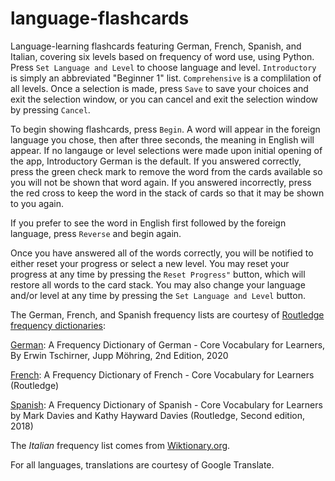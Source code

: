 # language-flashcards
Language-learning flashcards featuring German, French, Spanish, and Italian, covering six levels based on frequency of word use, using Python.  Press `Set Language and Level` to choose language and level.  `Introductory` is simply an abbreviated "Beginner 1" list.  `Comprehensive` is a complilation of all levels.  Once a selection is made, press `Save` to save your choices and exit the selection window, or you can cancel and exit the selection window by pressing `Cancel`.

To begin showing flashcards, press `Begin`.  A word will appear in the foreign language you chose, then after three seconds, the meaning in English will appear.  If no langauge or level selections were made upon initial opening of the app, Introductory German is the default.  If you answered correctly, press the green check mark to remove the word from the cards available so you will not be shown that word again.  If you answered incorrectly, press the red cross to keep the word in the stack of cards so that it may be shown to you again.

If you prefer to see the word in English first followed by the foreign language, press `Reverse` and begin again.

Once you have answered all of the words correctly, you will be notified to either reset your progress or select a new level.  You may reset your progress at any time by pressing the `Reset Progress"` button, which will restore all words to the card stack.  You may also change your language and/or level at any time by pressing the `Set Language and Level` button.

The German, French, and Spanish frequency lists are courtesy of [Routledge frequency dictionaries](https://www.routledge.com/Routledge-Frequency-Dictionaries/book-series/RFD):

  [German](https://www.routledge.com/A-Frequency-Dictionary-of-German-Core-Vocabulary-for-Learners/Tschirner-Mohring/p/book/9781138659780): A Frequency Dictionary of German - Core Vocabulary for Learners, By Erwin Tschirner, Jupp Möhring, 2nd Edition, 2020
  
  [French](https://www.routledge.com/A-Frequency-Dictionary-of-French-Core-Vocabulary-for-Learners/Lonsdale-Bras/p/book/9780415775311):  A Frequency Dictionary of French - Core Vocabulary for Learners (Routledge)
  
  [Spanish](https://www.routledge.com/A-Frequency-Dictionary-of-Spanish-Core-Vocabulary-for-Learners/Davies-Davies/p/book/9781138686540):  A Frequency Dictionary of Spanish - Core Vocabulary for Learners by Mark Davies and Kathy Hayward Davies (Routledge, Second edition, 2018)

The *Italian* frequency list comes from [Wiktionary.org](https://en.wiktionary.org/wiki/Wiktionary:Frequency_lists/Italian1000).

For all languages, translations are courtesy of Google Translate.
